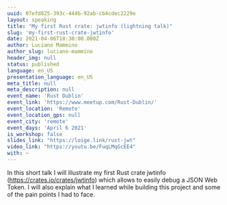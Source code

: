 ```yaml
---
uuid: 07efd825-393c-444b-92ab-cb4cdec2229e
layout: speaking
title: "My first Rust crate: jwtinfo (lightning talk)"
slug: 'my-first-rust-crate-jwtinfo'
date: 2021-04-06T18:30:00.000Z
author: Luciano Mammino
author_slug: luciano-mammino
header_img: null
status: published
language: en_US
presentation_language: en_US
meta_title: null
meta_description: null
event_name: 'Rust Dublin'
event_link: 'https://www.meetup.com/Rust-Dublin/'
event_location: 'Remote'
event_location_gps: null
event_city: 'remote'
event_days: 'April 6 2021'
is_workshop: false
slides_link: "https://loige.link/rust-jwt"
video_link: "https://youtu.be/FuqLMqGcEE4"
with: ~
---
```


In this short talk I will illustrate my first Rust crate jwtinfo (https://crates.io/crates/jwtinfo) which allows to easily debug a JSON Web Token. I will also explain what I learned while building this project and some of the pain points I had to face.

